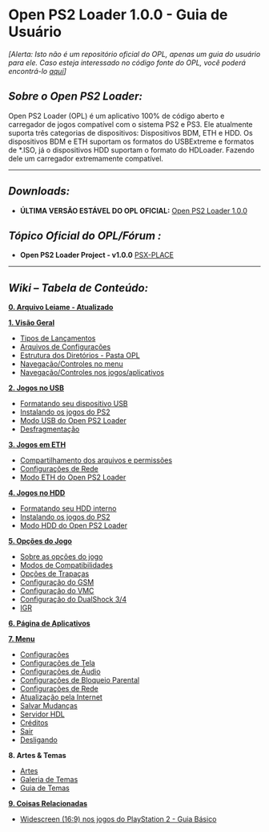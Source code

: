 # Open PS2 Loader 1.0.0 - Guia de Usuário

*[Alerta: Isto não é um repositório oficial do OPL, apenas um guia do
usuário para ele. Caso esteja interessado no código fonte do OPL, você
poderá encontrá-lo [aqui](https://github.com/ps2homebrew/Open-PS2-Loader)]*

## *Sobre o Open PS2 Loader:*

Open PS2 Loader (OPL) é um aplicativo 100% de código aberto e carregador
de jogos compatível com o sistema PS2 e PS3. Ele atualmente suporta três
categorias de dispositivos: Dispositivos BDM, ETH e HDD. Os dispositivos BDM e ETH suportam os formatos do
USBExtreme e formatos de \*.ISO, já o dispositivos HDD suportam o
formato do HDLoader. Fazendo dele um carregador extremamente compatível.

<hr>

## *Downloads:*

*   **ÚLTIMA VERSÃO ESTÁVEL DO OPL OFICIAL:** [Open PS2 Loader 1.0.0](https://github.com/ps2homebrew/Open-PS2-Loader/releases/download/v1.0.0/OPNPS2LD-v1.0.0.7z)

## *Tópico Oficial do OPL/Fórum :*

*   **Open PS2 Loader Project - v1.0.0**
    [PSX-PLACE](https://www.psx-place.com/threads/open-ps2-loader.13415/)

<hr>

## *Wiki – Tabela de Conteúdo:*

**[0. Arquivo Leiame - Atualizado](https://github.com/ps2homebrew/Open-PS2-Loader/blob/master/README.md)**

**[1. Visão Geral](./overview.html)**

* [Tipos de Lançamentos](./overview.html#opl-overview)
* [Arquivos de Configurações](./tree-structure.html#opl-configuration-files)
* [Estrutura dos Diretórios - Pasta OPL](./tree-structure.html#directory-structure)
* [Navegação/Controles no menu](./nav-controls.html#navigationcontrols)
* [Navegação/Controles nos jogos/aplicativos](./nav-controls.html#in-the-games-apps-pages)

**[2. Jogos no USB](./usb-mode.html)**

* [Formatando seu dispositivo USB](./usb-mode.html#formating-your-usb-device)
* [Instalando os jogos do PS2](./usb-mode.html#installing-ps2-games)
* [Modo USB do Open PS2 Loader](./usb-mode.html#opl-usb-mode)
* [Desfragmentação](./usb-mode.html#defragmentation)

**[3. Jogos em ETH](./eth-mode.html)**

* [Compartilhamento dos arquivos e permissões](./eth-mode.html#eth-mode)
* [Configurações de Rede](./network-config.html)
* [Modo ETH do Open PS2 Loader](./eth-mode.html#opl-eth-mode)

**[4. Jogos no HDD](./hdd-mode.html)**

* [Formatando seu HDD interno](./hdd-mode.html#formatting-your-internal-hdd)
* [Instalando os jogos do PS2](./hdd-mode.html#installing-ps2-games)
* [Modo HDD do Open PS2 Loader](./hdd-mode.html#opl-hdd-mode)

**[5. Opções do Jogo](./game-settings.html)**

* [Sobre as opções do jogo](./game-settings.html#game-settings-screen)
* [Modos de Compatibilidades](./compatibility-settings.html)
* [Opções de Trapaças](./cheat-settings.html)
* [Configuração do GSM](./gsm-settings.html)
* [Configuração do VMC](./vmc-settings.html)
* [Configuração do DualShock 3/4](./pademu-settings.html)
* [IGR](./igr.html)

**[6. Página de Aplicativos](./apps-page.html)**

**[7. Menu](./menu.html)**

* [Configurações](./settings.html)
* [Configurações de Tela](./display-settings.html)
* [Configurações de Áudio](./audio-settings.html)
* [Configurações de Bloqueio Parental](./parental-settings.html)
* [Configurações de Rede](./network-config.html)
* [Atualização pela Internet](./network-update.html)
* [Salvar Mudanças](./menu.html)
* [Servidor HDL](./hdl-server.html)
* [Créditos](./menu.html)
* [Sair](./menu.html)
* [Desligando](./menu.html)

**8. Artes & Temas**

* [Artes](./art.html)
* [Galeria de Temas](./theme-gallery.html)
* [Guia de Temas](./theme-guide.html)

**[9. Coisas Relacionadas](./related.html)**

* [Widescreen (16:9) nos jogos do PlayStation 2 - Guia Básico](./widescreen.html)
